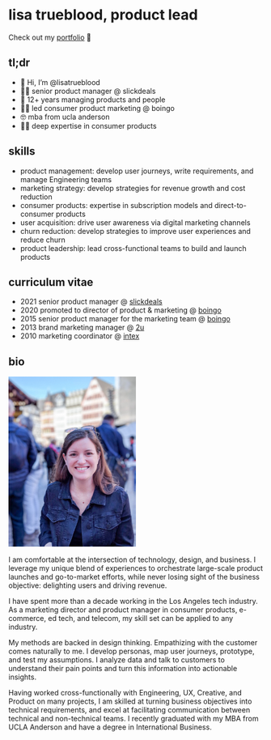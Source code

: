 <h1>lisa trueblood, product lead</h1>

Check out my <a href="portfolio.md" target="_blank">portfolio</a></li> 🦩

<h2>tl;dr</h2>
  <ul>
    <li>👋 Hi, I’m @lisatrueblood</li>
    <li>👩‍💻 senior product manager @ slickdeals</li>
    <li>🤖 12+ years managing products and people</li>
    <li>👩‍💼 led consumer product marketing @ boingo</li>
    <li>🤓 mba from ucla anderson</li>
    <li>👨‍🔬 deep expertise in consumer products</li>
  </ul>

<h2>skills</h2>
  <ul>
    <li>product management: develop user journeys, write requirements, and manage Engineering teams</li>
    <li>marketing strategy: develop strategies for revenue growth and cost reduction</li>
    <li>consumer products: expertise in subscription models and direct-to-consumer products</li>
    <li>user acquisition: drive user awareness via digital marketing channels</li>
    <li>churn reduction: develop strategies to improve user experiences and reduce churn</li>
    <li>product leadership: lead cross-functional teams to build and launch products</li>
    </ul>

<h2>curriculum vitae</h2>
  <ul>
    <li>2021 senior product manager @ <a href="https://slickdeals.net/" target="_blank">slickdeals</a></li>
    <li>2020 promoted to director of product & marketing @ <a href="https://boingo.com/" target="_blank">boingo</a></li>
    <li>2015 senior product manager for the marketing team @ <a href="https://boingo.com/" target="_blank">boingo</a></li>
    <li>2013 brand marketing manager @ <a href="https://2u.com/" target="_blank">2u</a></li>
    <li>2010 marketing coordinator @ <a href="https://intexcorp.com/" target="_blank">intex</a></li>
  </ul>
  
<h2>bio</h2>

<img src="images/aboutme.jpeg" alt="Picture of Lisa" style="width:50%;height:50%;">

I am comfortable at the intersection of technology, design, and business. I leverage my unique blend of experiences to orchestrate large-scale product launches and go-to-market efforts, while never losing sight of the business objective: delighting users and driving revenue.

I have spent more than a decade working in the Los Angeles tech industry. As a marketing director and product manager in consumer products, e-commerce, ed tech, and telecom, my skill set can be applied to any industry.

My methods are backed in design thinking. Empathizing with the customer comes naturally to me. I develop personas, map user journeys, prototype, and test my assumptions. I analyze data and talk to customers to understand their pain points and turn this information into actionable insights.

Having worked cross-functionally with Engineering, UX, Creative, and Product on many projects, I am skilled at turning business objectives into technical requirements, and excel at facilitating communication between technical and non-technical teams. I recently graduated with my MBA from UCLA Anderson and have a degree in International Business.


<!---
lisatrueblood/lisatrueblood is a ✨ special ✨ repository because its `README.md` (this file) appears on your GitHub profile.
You can click the Preview link to take a look at your changes.
--->
